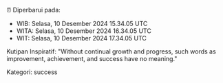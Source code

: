 ⏰ Diperbarui pada:
- WIB: Selasa, 10 Desember 2024 15.34.05 UTC
- WITA: Selasa, 10 Desember 2024 16.34.05 UTC
- WIT: Selasa, 10 Desember 2024 17.34.05 UTC

Kutipan Inspiratif:
"Without continual growth and progress, such words as improvement, achievement, and success have no meaning."


Kategori: success

